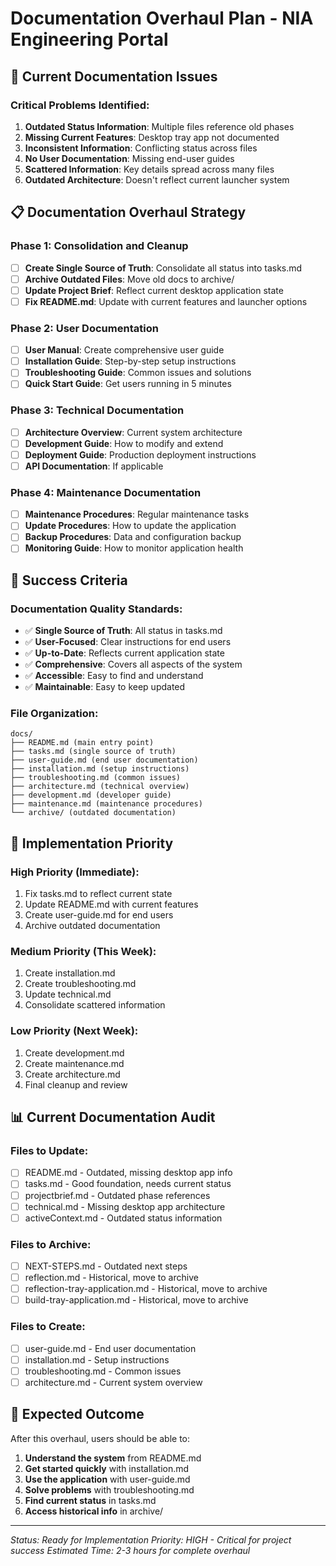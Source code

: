 # Documentation Overhaul Plan - NIA Engineering Portal

## 🚨 Current Documentation Issues

### Critical Problems Identified:

1. **Outdated Status Information**: Multiple files reference old phases
2. **Missing Current Features**: Desktop tray app not documented
3. **Inconsistent Information**: Conflicting status across files
4. **No User Documentation**: Missing end-user guides
5. **Scattered Information**: Key details spread across many files
6. **Outdated Architecture**: Doesn't reflect current launcher system

## 📋 Documentation Overhaul Strategy

### Phase 1: Consolidation and Cleanup

- [ ] **Create Single Source of Truth**: Consolidate all status into tasks.md
- [ ] **Archive Outdated Files**: Move old docs to archive/
- [ ] **Update Project Brief**: Reflect current desktop application state
- [ ] **Fix README.md**: Update with current features and launcher options

### Phase 2: User Documentation

- [ ] **User Manual**: Create comprehensive user guide
- [ ] **Installation Guide**: Step-by-step setup instructions
- [ ] **Troubleshooting Guide**: Common issues and solutions
- [ ] **Quick Start Guide**: Get users running in 5 minutes

### Phase 3: Technical Documentation

- [ ] **Architecture Overview**: Current system architecture
- [ ] **Development Guide**: How to modify and extend
- [ ] **Deployment Guide**: Production deployment instructions
- [ ] **API Documentation**: If applicable

### Phase 4: Maintenance Documentation

- [ ] **Maintenance Procedures**: Regular maintenance tasks
- [ ] **Update Procedures**: How to update the application
- [ ] **Backup Procedures**: Data and configuration backup
- [ ] **Monitoring Guide**: How to monitor application health

## 🎯 Success Criteria

### Documentation Quality Standards:

- ✅ **Single Source of Truth**: All status in tasks.md
- ✅ **User-Focused**: Clear instructions for end users
- ✅ **Up-to-Date**: Reflects current application state
- ✅ **Comprehensive**: Covers all aspects of the system
- ✅ **Accessible**: Easy to find and understand
- ✅ **Maintainable**: Easy to keep updated

### File Organization:

```
docs/
├── README.md (main entry point)
├── tasks.md (single source of truth)
├── user-guide.md (end user documentation)
├── installation.md (setup instructions)
├── troubleshooting.md (common issues)
├── architecture.md (technical overview)
├── development.md (developer guide)
├── maintenance.md (maintenance procedures)
└── archive/ (outdated documentation)
```

## 🚀 Implementation Priority

### High Priority (Immediate):

1. Fix tasks.md to reflect current state
2. Update README.md with current features
3. Create user-guide.md for end users
4. Archive outdated documentation

### Medium Priority (This Week):

1. Create installation.md
2. Create troubleshooting.md
3. Update technical.md
4. Consolidate scattered information

### Low Priority (Next Week):

1. Create development.md
2. Create maintenance.md
3. Create architecture.md
4. Final cleanup and review

## 📊 Current Documentation Audit

### Files to Update:

- [ ] README.md - Outdated, missing desktop app info
- [ ] tasks.md - Good foundation, needs current status
- [ ] projectbrief.md - Outdated phase references
- [ ] technical.md - Missing desktop app architecture
- [ ] activeContext.md - Outdated status information

### Files to Archive:

- [ ] NEXT-STEPS.md - Outdated next steps
- [ ] reflection.md - Historical, move to archive
- [ ] reflection-tray-application.md - Historical, move to archive
- [ ] build-tray-application.md - Historical, move to archive

### Files to Create:

- [ ] user-guide.md - End user documentation
- [ ] installation.md - Setup instructions
- [ ] troubleshooting.md - Common issues
- [ ] architecture.md - Current system overview

## 🎯 Expected Outcome

After this overhaul, users should be able to:

1. **Understand the system** from README.md
2. **Get started quickly** with installation.md
3. **Use the application** with user-guide.md
4. **Solve problems** with troubleshooting.md
5. **Find current status** in tasks.md
6. **Access historical info** in archive/

---

_Status: Ready for Implementation_
_Priority: HIGH - Critical for project success_
_Estimated Time: 2-3 hours for complete overhaul_
